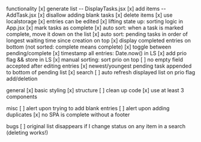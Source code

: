 functionality
[x] generate list -- DisplayTasks.jsx
[x] add items -- AddTask.jsx
[x] disallow adding blank tasks
[x] delete items
[x] use localstorage 
[x] entries can be edited
[x] lifting state up: sorting logic in App.jsx
[x] mark tasks as complete
[x] auto sort: when a task is marked complete, move it down on the list
[x] auto sort: pending tasks in order of longest waiting time since creation on top
[x] display completed entries on bottom (not sorted: complete means complete)
[x] toggle between pending/complete
[x] timestamp all entries: Date.now() in LS
[x] add prio flag && store in LS
[x] manual sorting: sort prio on top
[ ] no empty field accepted after editing entries
[x] newest/youngest pending task appended to bottom of pending list
[x] search
[ ] auto refresh displayed list on prio flag add/deletion

general
[x] basic styling
[x] structure
[ ] clean up code
[x] use at least 3 components

misc
[ ] alert upon trying to add blank entries
[ ] alert upon adding duplicates
[x] no SPA is complete without a footer

bugs
[ ] original list disappears if I change status on any item in a search (deleting works!)